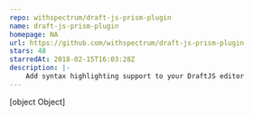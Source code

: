 ```yaml
---
repo: withspectrum/draft-js-prism-plugin
name: draft-js-prism-plugin
homepage: NA
url: https://github.com/withspectrum/draft-js-prism-plugin
stars: 48
starredAt: 2018-02-15T16:03:28Z
description: |-
    Add syntax highlighting support to your DraftJS editor
---
```


[object Object]
